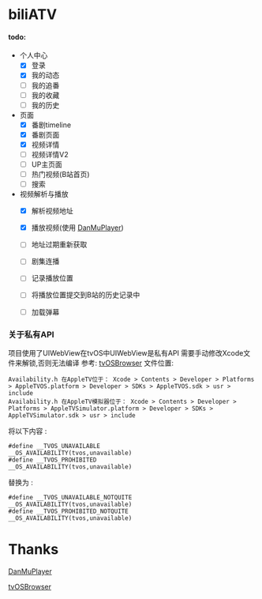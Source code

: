 #  biliATV

#### todo:
* 个人中心
    * [x] 登录
    * [x] 我的动态
    * [ ] 我的追番
    * [ ] 我的收藏
    * [ ] 我的历史
* 页面
    * [x] 番剧timeline
    * [x] 番剧页面
    * [x] 视频详情
    * [ ] 视频详情V2
    * [ ] UP主页面
    * [ ] 热门视频(B站首页)
    * [ ] 搜索
    
* 视频解析与播放
    * [x] 解析视频地址
    * [x] 播放视频(使用 [DanMuPlayer](https://github.com/fuzhuo/DanMuPlayer))
    * [ ] 地址过期重新获取
    * [ ] 剧集连播
    * [ ] 记录播放位置
    * [ ] 将播放位置提交到B站的历史记录中
    * [ ] 加载弹幕


### 关于私有API
项目使用了UIWebView在tvOS中UIWebView是私有API
需要手动修改Xcode文件来解锁,否则无法编译
参考: [tvOSBrowser](https://github.com/steventroughtonsmith/tvOSBrowser)
文件位置:
```
Availability.h 在AppleTV位于： Xcode > Contents > Developer > Platforms > AppleTVOS.platform > Developer > SDKs > AppleTVOS.sdk > usr > include
Availability.h 在AppleTV模拟器位于： Xcode > Contents > Developer > Platforms > AppleTVSimulator.platform > Developer > SDKs > AppleTVSimulator.sdk > usr > include
```

将以下内容 :
```
#define __TVOS_UNAVAILABLE                    __OS_AVAILABILITY(tvos,unavailable)
#define __TVOS_PROHIBITED                     __OS_AVAILABILITY(tvos,unavailable)
```
替换为 :
```
#define __TVOS_UNAVAILABLE_NOTQUITE                    __OS_AVAILABILITY(tvos,unavailable)
#define __TVOS_PROHIBITED_NOTQUITE                     __OS_AVAILABILITY(tvos,unavailable)
```

# Thanks

[DanMuPlayer](https://github.com/fuzhuo/DanMuPlayer)

[tvOSBrowser](https://github.com/steventroughtonsmith/tvOSBrowser)

